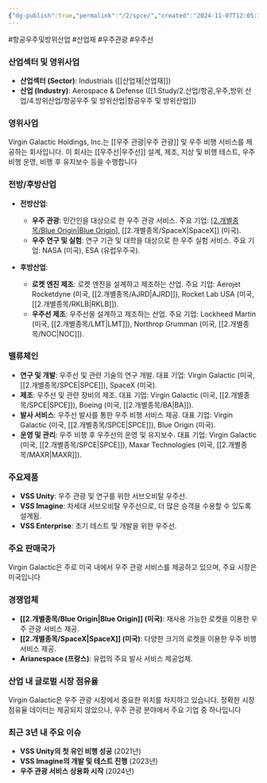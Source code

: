 ```yaml
---
{"dg-publish":true,"permalink":"/2/spce/","created":"2024-11-07T12:05:14.139+09:00","updated":"2025-07-29T21:37:05.211+09:00"}
---
```


#항공우주및방위산업 #산업재 #우주관광  #우주선 

### 산업섹터 및 영위사업

- **산업섹터 (Sector)**: Industrials ([[산업재\|산업재]])
- **산업 (Industry)**: Aerospace & Defense ([[1.Study/2.산업/항공,우주,방위 산업/4.방위산업/항공우주 및 방위산업\|항공우주 및 방위산업]])

### 영위사업

Virgin Galactic Holdings, Inc.는 [[우주 관광\|우주 관광]] 및 우주 비행 서비스를 제공하는 회사입니다. 이 회사는 [[우주선\|우주선]] 설계, 제조, 지상 및 비행 테스트, 우주 비행 운영, 비행 후 유지보수 등을 수행합니다

### 전방/후방산업

- **전방산업**:
    - **우주 관광**: 민간인을 대상으로 한 우주 관광 서비스. 주요 기업: [[2.개별종목/Blue Origin\|Blue Origin]](미국), [[2.개별종목/SpaceX\|SpaceX]] (미국).
    - **우주 연구 및 실험**: 연구 기관 및 대학을 대상으로 한 우주 실험 서비스. 주요 기업: NASA (미국), ESA (유럽우주국).
      
- **후방산업**:
    - **로켓 엔진 제조**: 로켓 엔진을 설계하고 제조하는 산업. 주요 기업: Aerojet Rocketdyne (미국, [[2.개별종목/AJRD\|AJRD]]), Rocket Lab USA (미국, [[2.개별종목/RKLB\|RKLB]]).
    - **우주선 제조**: 우주선을 설계하고 제조하는 산업. 주요 기업: Lockheed Martin (미국, [[2.개별종목/LMT\|LMT]]), Northrop Grumman (미국, [[2.개별종목/NOC\|NOC]]).

### 밸류체인

- **연구 및 개발**: 우주선 및 관련 기술의 연구 개발. 대표 기업: Virgin Galactic (미국, [[2.개별종목/SPCE\|SPCE]]), SpaceX (미국).
- **제조**: 우주선 및 관련 장비의 제조. 대표 기업: Virgin Galactic (미국, [[2.개별종목/SPCE\|SPCE]]), Boeing (미국, [[2.개별종목/BA\|BA]]).
- **발사 서비스**: 우주선 발사를 통한 우주 비행 서비스 제공. 대표 기업: Virgin Galactic (미국, [[2.개별종목/SPCE\|SPCE]]), Blue Origin (미국).
- **운영 및 관리**: 우주 비행 후 우주선의 운영 및 유지보수. 대표 기업: Virgin Galactic (미국, [[2.개별종목/SPCE\|SPCE]]), Maxar Technologies (미국, [[2.개별종목/MAXR\|MAXR]]).

### 주요제품

- **VSS Unity**: 우주 관광 및 연구를 위한 서브오비탈 우주선.
- **VSS Imagine**: 차세대 서브오비탈 우주선으로, 더 많은 승객을 수용할 수 있도록 설계됨.
- **VSS Enterprise**: 초기 테스트 및 개발을 위한 우주선.

### 주요 판매국가

Virgin Galactic은 주로 미국 내에서 우주 관광 서비스를 제공하고 있으며, 주요 시장은 미국입니다

### 경쟁업체

- **[[2.개별종목/Blue Origin\|Blue Origin]] (미국)**: 재사용 가능한 로켓을 이용한 우주 관광 서비스 제공.
- **[[2.개별종목/SpaceX\|SpaceX]] (미국)**: 다양한 크기의 로켓을 이용한 우주 비행 서비스 제공.
- **Arianespace (프랑스)**: 유럽의 주요 발사 서비스 제공업체.

### 산업 내 글로벌 시장 점유율

Virgin Galactic은 우주 관광 시장에서 중요한 위치를 차지하고 있습니다. 정확한 시장 점유율 데이터는 제공되지 않았으나, 우주 관광 분야에서 주요 기업 중 하나입니다

### 최근 3년 내 주요 이슈

- **VSS Unity의 첫 유인 비행 성공** (2021년)
- **VSS Imagine의 개발 및 테스트 진행** (2023년)
- **우주 관광 서비스 상용화 시작** (2024년)